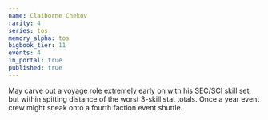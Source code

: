 ```yaml
---
name: Claiborne Chekov
rarity: 4
series: tos
memory_alpha: tos
bigbook_tier: 11
events: 4
in_portal: true
published: true
---
```


May carve out a voyage role extremely early on with his SEC/SCI skill set, but within spitting distance of the worst 3-skill stat totals. Once a year event crew might sneak onto a fourth faction event shuttle.
